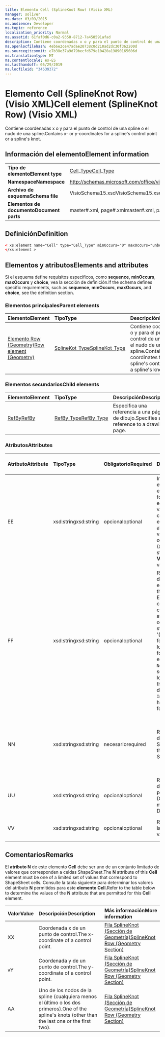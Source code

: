 ```yaml
---
title: Elemento Cell (SplineKnot Row) (Visio XML)
manager: soliver
ms.date: 03/09/2015
ms.audience: Developer
ms.topic: reference
localization_priority: Normal
ms.assetid: 61faf0d6-c0a2-9350-8712-7a450591afad
description: Contiene coordenadas x o y para el punto de control de una spline o el nudo de una spline.
ms.openlocfilehash: 4eb6e2ce47adae20738c0d210ad2dc30f362200d
ms.sourcegitcommit: e7b38e37a9d79becfd679e10420a19890165606d
ms.translationtype: MT
ms.contentlocale: es-ES
ms.lasthandoff: 05/29/2019
ms.locfileid: "34539372"
---
```

# <a name="cell-element-splineknot-row-visio-xml"></a><span data-ttu-id="6777d-103">Elemento Cell (SplineKnot Row) (Visio XML)</span><span class="sxs-lookup"><span data-stu-id="6777d-103">Cell element (SplineKnot Row) (Visio XML)</span></span>

<span data-ttu-id="6777d-104">Contiene coordenadas x o y para el punto de control de una spline o el nudo de una spline.</span><span class="sxs-lookup"><span data-stu-id="6777d-104">Contains x- or y-coordinates for a spline's control point or a spline's knot.</span></span>
  
## <a name="element-information"></a><span data-ttu-id="6777d-105">Información del elemento</span><span class="sxs-lookup"><span data-stu-id="6777d-105">Element information</span></span>

|||
|:-----|:-----|
|<span data-ttu-id="6777d-106">**Tipo de elemento**</span><span class="sxs-lookup"><span data-stu-id="6777d-106">**Element type**</span></span> <br/> |[<span data-ttu-id="6777d-107">Cell_Type</span><span class="sxs-lookup"><span data-stu-id="6777d-107">Cell_Type</span></span>](cell_type-complextypevisio-xml.md) <br/> |
|<span data-ttu-id="6777d-108">**Namespace**</span><span class="sxs-lookup"><span data-stu-id="6777d-108">**Namespace**</span></span> <br/> |http://schemas.microsoft.com/office/visio/2012/main  <br/> |
|<span data-ttu-id="6777d-109">**Archivo de esquema**</span><span class="sxs-lookup"><span data-stu-id="6777d-109">**Schema file**</span></span> <br/> |<span data-ttu-id="6777d-110">VisioSchema15.xsd</span><span class="sxs-lookup"><span data-stu-id="6777d-110">VisioSchema15.xsd</span></span>  <br/> |
|<span data-ttu-id="6777d-111">**Elementos de documento**</span><span class="sxs-lookup"><span data-stu-id="6777d-111">**Document parts**</span></span> <br/> |<span data-ttu-id="6777d-112">master#.xml, page#.xml</span><span class="sxs-lookup"><span data-stu-id="6777d-112">master#.xml, page#.xml</span></span>  <br/> |
   
## <a name="definition"></a><span data-ttu-id="6777d-113">Definición</span><span class="sxs-lookup"><span data-stu-id="6777d-113">Definition</span></span>

```XML
< xs:element name="Cell" type="Cell_Type" minOccurs="0" maxOccurs="unbounded" >
</xs:element >
```

## <a name="elements-and-attributes"></a><span data-ttu-id="6777d-114">Elementos y atributos</span><span class="sxs-lookup"><span data-stu-id="6777d-114">Elements and attributes</span></span>

<span data-ttu-id="6777d-115">Si el esquema define requisitos específicos, como **sequence**, **minOccurs**, **maxOccurs** y **choice**, vea la sección de definición.</span><span class="sxs-lookup"><span data-stu-id="6777d-115">If the schema defines specific requirements, such as **sequence**, **minOccurs**, **maxOccurs**, and **choice**, see the definition section.</span></span> 
  
### <a name="parent-elements"></a><span data-ttu-id="6777d-116">Elementos principales</span><span class="sxs-lookup"><span data-stu-id="6777d-116">Parent elements</span></span>

|<span data-ttu-id="6777d-117">**Elemento**</span><span class="sxs-lookup"><span data-stu-id="6777d-117">**Element**</span></span>|<span data-ttu-id="6777d-118">**Tipo**</span><span class="sxs-lookup"><span data-stu-id="6777d-118">**Type**</span></span>|<span data-ttu-id="6777d-119">**Descripción**</span><span class="sxs-lookup"><span data-stu-id="6777d-119">**Description**</span></span>|
|:-----|:-----|:-----|
|[<span data-ttu-id="6777d-120">Elemento Row (Geometry)</span><span class="sxs-lookup"><span data-stu-id="6777d-120">Row element (Geometry)</span></span>](row-element-geometry-sectionvisio-xml.md) <br/> |[<span data-ttu-id="6777d-121">SplineKot_Type</span><span class="sxs-lookup"><span data-stu-id="6777d-121">SplineKot_Type</span></span>](splineknot_type-complextypevisio-xml.md) <br/> |<span data-ttu-id="6777d-122">Contiene coordenadas x o y para el punto de control de una spline o el nudo de una spline.</span><span class="sxs-lookup"><span data-stu-id="6777d-122">Contains x- or y-coordinates for a spline's control point or a spline's knot.</span></span>  <br/> |
   
### <a name="child-elements"></a><span data-ttu-id="6777d-123">Elementos secundarios</span><span class="sxs-lookup"><span data-stu-id="6777d-123">Child elements</span></span>

|<span data-ttu-id="6777d-124">**Elemento**</span><span class="sxs-lookup"><span data-stu-id="6777d-124">**Element**</span></span>|<span data-ttu-id="6777d-125">**Tipo**</span><span class="sxs-lookup"><span data-stu-id="6777d-125">**Type**</span></span>|<span data-ttu-id="6777d-126">**Descripción**</span><span class="sxs-lookup"><span data-stu-id="6777d-126">**Description**</span></span>|
|:-----|:-----|:-----|
|[<span data-ttu-id="6777d-127">RefBy</span><span class="sxs-lookup"><span data-stu-id="6777d-127">RefBy</span></span>](refby-element-cell_type-complextypevisio-xml.md) <br/> |[<span data-ttu-id="6777d-128">RefBy_Type</span><span class="sxs-lookup"><span data-stu-id="6777d-128">RefBy_Type</span></span>](refby_type-complextypevisio-xml.md) <br/> |<span data-ttu-id="6777d-129">Especifica una referencia a una página de dibujo.</span><span class="sxs-lookup"><span data-stu-id="6777d-129">Specifies a reference to a drawing page.</span></span>  <br/> |
   
### <a name="attributes"></a><span data-ttu-id="6777d-130">Atributos</span><span class="sxs-lookup"><span data-stu-id="6777d-130">Attributes</span></span>

|<span data-ttu-id="6777d-131">**Atributo**</span><span class="sxs-lookup"><span data-stu-id="6777d-131">**Attribute**</span></span>|<span data-ttu-id="6777d-132">**Tipo**</span><span class="sxs-lookup"><span data-stu-id="6777d-132">**Type**</span></span>|<span data-ttu-id="6777d-133">**Obligatorio**</span><span class="sxs-lookup"><span data-stu-id="6777d-133">**Required**</span></span>|<span data-ttu-id="6777d-134">**Descripción**</span><span class="sxs-lookup"><span data-stu-id="6777d-134">**Description**</span></span>|<span data-ttu-id="6777d-135">**Posibles valores**</span><span class="sxs-lookup"><span data-stu-id="6777d-135">**Possible values**</span></span>|
|:-----|:-----|:-----|:-----|:-----|
|<span data-ttu-id="6777d-136">E</span><span class="sxs-lookup"><span data-stu-id="6777d-136">E</span></span>  <br/> |<span data-ttu-id="6777d-137">xsd:string</span><span class="sxs-lookup"><span data-stu-id="6777d-137">xsd:string</span></span>  <br/> |<span data-ttu-id="6777d-138">opcional</span><span class="sxs-lookup"><span data-stu-id="6777d-138">optional</span></span>  <br/> |<span data-ttu-id="6777d-139">Indica que la fórmula se evalúa como un error.</span><span class="sxs-lookup"><span data-stu-id="6777d-139">Indicates that the formula evaluates to an error.</span></span> <span data-ttu-id="6777d-140">El valor de **E** es el valor actual (una cadena de mensaje de error); el valor del atributo **V** es el último valor válido.</span><span class="sxs-lookup"><span data-stu-id="6777d-140">The value of **E** is the current value (an error message string); the value of the **V** attribute is the last valid value.</span></span>  <br/> |<span data-ttu-id="6777d-141">Una cadena de mensaje de error.</span><span class="sxs-lookup"><span data-stu-id="6777d-141">An error message string.</span></span>  <br/> |
|<span data-ttu-id="6777d-142">F</span><span class="sxs-lookup"><span data-stu-id="6777d-142">F</span></span>  <br/> |<span data-ttu-id="6777d-143">xsd:string</span><span class="sxs-lookup"><span data-stu-id="6777d-143">xsd:string</span></span>  <br/> |<span data-ttu-id="6777d-144">opcional</span><span class="sxs-lookup"><span data-stu-id="6777d-144">optional</span></span>  <br/> | <span data-ttu-id="6777d-145">Representa la fórmula del elemento.</span><span class="sxs-lookup"><span data-stu-id="6777d-145">Represents the element's formula.</span></span> <span data-ttu-id="6777d-146">Este atributo puede contener una de las cadenas siguientes:</span><span class="sxs-lookup"><span data-stu-id="6777d-146">This attribute can contain one of the following strings:</span></span>  <br/>  <span data-ttu-id="6777d-147">'(alguna fórmula)' si la fórmula existe localmente</span><span class="sxs-lookup"><span data-stu-id="6777d-147">'(some formula)' if the formula exists locally</span></span>  <br/>  <span data-ttu-id="6777d-148">`No Formula` si la fórmula se elimina o bloquea localmente</span><span class="sxs-lookup"><span data-stu-id="6777d-148">`No Formula` if the formula is locally deleted or blocked</span></span>  <br/>  <span data-ttu-id="6777d-149">`Inh` si la fórmula se hereda.</span><span class="sxs-lookup"><span data-stu-id="6777d-149">`Inh` if the formula is inherited.</span></span>  <br/> |<span data-ttu-id="6777d-150">Una fórmula.</span><span class="sxs-lookup"><span data-stu-id="6777d-150">A formula.</span></span>  <br/> |
|<span data-ttu-id="6777d-151">N</span><span class="sxs-lookup"><span data-stu-id="6777d-151">N</span></span>  <br/> |<span data-ttu-id="6777d-152">xsd:string</span><span class="sxs-lookup"><span data-stu-id="6777d-152">xsd:string</span></span>  <br/> |<span data-ttu-id="6777d-153">necesario</span><span class="sxs-lookup"><span data-stu-id="6777d-153">required</span></span>  <br/> |<span data-ttu-id="6777d-154">Representa el nombre de la celda ShapeSheet.</span><span class="sxs-lookup"><span data-stu-id="6777d-154">Represents the name of the ShapeSheet cell.</span></span>  <br/> |<span data-ttu-id="6777d-155">Nombre de la celda ShapeSheet.</span><span class="sxs-lookup"><span data-stu-id="6777d-155">The name of the ShapeSheet cell.</span></span>  <br/> <span data-ttu-id="6777d-156">Vea la sección Comentarios a continuación.</span><span class="sxs-lookup"><span data-stu-id="6777d-156">See the Remarks section below.</span></span>  <br/> |
|<span data-ttu-id="6777d-157">U</span><span class="sxs-lookup"><span data-stu-id="6777d-157">U</span></span>  <br/> |<span data-ttu-id="6777d-158">xsd:string</span><span class="sxs-lookup"><span data-stu-id="6777d-158">xsd:string</span></span>  <br/> |<span data-ttu-id="6777d-159">opcional</span><span class="sxs-lookup"><span data-stu-id="6777d-159">optional</span></span>  <br/> |<span data-ttu-id="6777d-160">Representa una unidad de medida El valor predeterminado es DL.</span><span class="sxs-lookup"><span data-stu-id="6777d-160">Represents a unit of measure The default is DL.</span></span>  <br/> |<span data-ttu-id="6777d-161">Las unidades de la celda.</span><span class="sxs-lookup"><span data-stu-id="6777d-161">The units of the cell.</span></span>  <br/> |
|<span data-ttu-id="6777d-162">V</span><span class="sxs-lookup"><span data-stu-id="6777d-162">V</span></span>  <br/> |<span data-ttu-id="6777d-163">xsd:string</span><span class="sxs-lookup"><span data-stu-id="6777d-163">xsd:string</span></span>  <br/> |<span data-ttu-id="6777d-164">opcional</span><span class="sxs-lookup"><span data-stu-id="6777d-164">optional</span></span>  <br/> |<span data-ttu-id="6777d-165">Representa el valor de la celda.</span><span class="sxs-lookup"><span data-stu-id="6777d-165">Represents the value of the cell.</span></span>  <br/> |<span data-ttu-id="6777d-166">Valor de la celda ShapeSheet.</span><span class="sxs-lookup"><span data-stu-id="6777d-166">The value of the ShapeSheet cell.</span></span>  <br/> |
   
## <a name="remarks"></a><span data-ttu-id="6777d-167">Comentarios</span><span class="sxs-lookup"><span data-stu-id="6777d-167">Remarks</span></span>

<span data-ttu-id="6777d-168">El **atributo N** de este elemento **Cell** debe ser uno de un conjunto limitado de valores que corresponden a celdas ShapeSheet.</span><span class="sxs-lookup"><span data-stu-id="6777d-168">The **N** attribute of this **Cell** element must be one of a limited set of values that correspond to ShapeSheet cells.</span></span> <span data-ttu-id="6777d-169">Consulte la tabla siguiente para determinar los valores del atributo **N** permitidos para este **elemento Cell.**</span><span class="sxs-lookup"><span data-stu-id="6777d-169">Refer to the table below to determine the values of the **N** attribute that are permitted for this **Cell** element.</span></span> 
  
|<span data-ttu-id="6777d-170">**Valor**</span><span class="sxs-lookup"><span data-stu-id="6777d-170">**Value**</span></span>|<span data-ttu-id="6777d-171">**Descripción**</span><span class="sxs-lookup"><span data-stu-id="6777d-171">**Description**</span></span>|<span data-ttu-id="6777d-172">**Más información**</span><span class="sxs-lookup"><span data-stu-id="6777d-172">**More information**</span></span>|
|:-----|:-----|:-----|
|<span data-ttu-id="6777d-173">X</span><span class="sxs-lookup"><span data-stu-id="6777d-173">X</span></span>  <br/> |<span data-ttu-id="6777d-174">Coordenada x de un punto de control.</span><span class="sxs-lookup"><span data-stu-id="6777d-174">The x-coordinate of a control point.</span></span>  <br/> |[<span data-ttu-id="6777d-175">Fila SplineKnot (Sección de Geometría)</span><span class="sxs-lookup"><span data-stu-id="6777d-175">SplineKnot Row (Geometry Section)</span></span>](splineknot-row-geometry-section.md) <br/> |
|<span data-ttu-id="6777d-176">v</span><span class="sxs-lookup"><span data-stu-id="6777d-176">Y</span></span>  <br/> |<span data-ttu-id="6777d-177">Coordenada y de un punto de control.</span><span class="sxs-lookup"><span data-stu-id="6777d-177">The y-coordinate of a control point.</span></span>  <br/> |[<span data-ttu-id="6777d-178">Fila SplineKnot (Sección de Geometría)</span><span class="sxs-lookup"><span data-stu-id="6777d-178">SplineKnot Row (Geometry Section)</span></span>](splineknot-row-geometry-section.md) <br/> |
|<span data-ttu-id="6777d-179">A</span><span class="sxs-lookup"><span data-stu-id="6777d-179">A</span></span>  <br/> |<span data-ttu-id="6777d-180">Uno de los nodos de la spline (cualquiera menos el último o los dos primeros).</span><span class="sxs-lookup"><span data-stu-id="6777d-180">One of the spline's knots (other than the last one or the first two).</span></span>  <br/> |[<span data-ttu-id="6777d-181">Fila SplineKnot (Sección de Geometría)</span><span class="sxs-lookup"><span data-stu-id="6777d-181">SplineKnot Row (Geometry Section)</span></span>](splineknot-row-geometry-section.md) <br/> |
   


